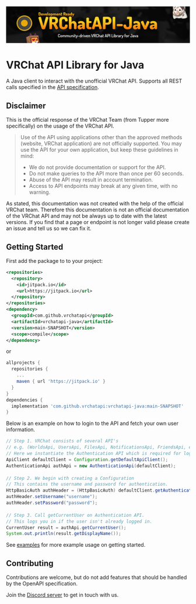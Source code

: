 ![](https://github.com/vrchatapi/vrchatapi.github.io/blob/main/static/assets/img/lang/lang_java_banner_1500x300.png?raw=true)

# VRChat API Library for Java

A Java client to interact with the unofficial VRChat API. Supports all REST calls specified in the [API specification](https://github.com/vrchatapi/specification).

## Disclaimer

This is the official response of the VRChat Team (from Tupper more specifically) on the usage of the VRChat API.

> Use of the API using applications other than the approved methods (website, VRChat application) are not officially supported. You may use the API for your own application, but keep these guidelines in mind:
> * We do not provide documentation or support for the API.
> * Do not make queries to the API more than once per 60 seconds.
> * Abuse of the API may result in account termination.
> * Access to API endpoints may break at any given time, with no warning.

As stated, this documentation was not created with the help of the official VRChat team. Therefore this documentation is not an official documentation of the VRChat API and may not be always up to date with the latest versions. If you find that a page or endpoint is not longer valid please create an issue and tell us so we can fix it.

## Getting Started

First add the package to to your project:
```xml
<repositories>
  <repository>
    <id>jitpack.io</id>
    <url>https://jitpack.io</url>
  </repository>
</repositories>
<dependency>
  <groupId>com.github.vrchatapi</groupId>
  <artifactId>vrchatapi-java</artifactId>
  <version>main-SNAPSHOT</version>
  <scope>compile</scope>
</dependency>
```
or
```groovy
allprojects {
  repositories {
    ...
    maven { url 'https://jitpack.io' }
  }
}
dependencies {
  implementation 'com.github.vrchatapi:vrchatapi-java:main-SNAPSHOT'
}
```

Below is an example on how to login to the API and fetch your own user information.

```java
// Step 1. VRChat consists of several API's
// e.g. (WorldsApi, UsersApi, FilesApi, NotificationsApi, FriendsApi, etc...)
// Here we instantiate the Authentication API which is required for logging in.
ApiClient defaultClient = Configuration.getDefaultApiClient();
AuthenticationApi authApi = new AuthenticationApi(defaultClient);

// Step 2. We begin with creating a Configuration
// This contains the username and password for authentication.
HttpBasicAuth authHeader = (HttpBasicAuth) defaultClient.getAuthentication("authHeader");
authHeader.setUsername("username");
authHeader.setPassword("password");

// Step 3. Call getCurrentUser on Authentication API.
// This logs you in if the user isn't already logged in.
CurrentUser result = authApi.getCurrentUser();
System.out.println(result.getDisplayName());
```

See [examples](https://github.com/vrchatapi/vrchatapi-java/blob/master/examples) for more example usage on getting started.

## Contributing

Contributions are welcome, but do not add features that should be handled by the OpenAPI specification.

Join the [Discord server](https://discord.gg/Ge2APMhPfD) to get in touch with us.
